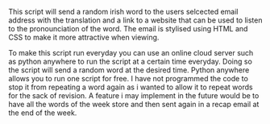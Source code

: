 This script will send a random irish word to the users selcected email address with the translation and a link to a website that can be used to listen to the pronounciation of the word.
The email is stylised using HTML and CSS to make it more attractive when viewing. 

To make this script run everyday you can use an online cloud server such as python anywhere to run the script at a certain time everyday. Doing so the script will send a random word at the desired time. 
Python anywhere allows you to run one script for free.
I have not programmed the code to stop it from repeating a word again as i wanted to allow it to repeat words for the sack of revision. 
A feature i may implement in the future would be to have all the words of the week store and then sent again in a recap email at the end of the week.
